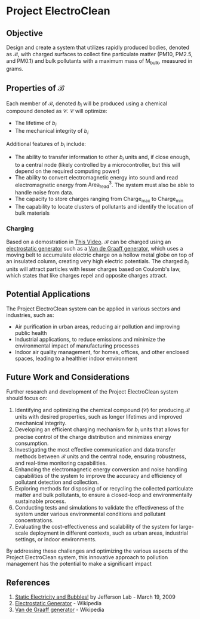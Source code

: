 # Project ElectroClean

## Objective
Design and create a system that utilizes rapidly produced bodies, denoted as $\mathcal{B}$, with charged surfaces to collect fine particulate matter (PM10, PM2.5, and PM0.1) and bulk pollutants with a maximum mass of $\mathrm{M_{bulk}}$, measured in grams.

## Properties of $\mathcal{B}$

Each member of $\mathcal{B}$, denoted $b_i$ will be produced using a chemical compound denoted as $\mathcal{C}$. $\mathcal{C}$ will optimize:
- The lifetime of $b_i$
- The mechanical integrity of $b_i$

Additional features of $b_i$ include:

- The ability to transfer information to other $b_i$ units and, if close enough, to a central node (likely controlled by a microcontroller, but this will depend on the required computing power)
- The ability to convert electromagnetic energy into sound and read electromagnetic energy from $\mathrm{Area_{read}}^3$. The system must also be able to handle noise from data.
- The capacity to store charges ranging from $\mathrm{Charge_{max}}$ to $\mathrm{Charge_{min}}$
- The capability to locate clusters of pollutants and identify the location of bulk materials

### Charging

Based on a demostration in [This Video](https://www.youtube.com/watch?v=hoswNJZqUX0). $\mathcal{B}$ can be charged using an [electrostatic generator](https://en.wikipedia.org/wiki/Electrostatic_generator) such as a [Van de Graaff generator](https://en.wikipedia.org/wiki/Van_de_Graaff_generator), which uses a moving belt to accumulate electric charge on a hollow metal globe on top of an insulated column, creating very high electric potentials. The charged $b_i$ units will attract particles with lesser charges based on Coulomb's law, which states that like charges repel and opposite charges attract.

## Potential Applications

The Project ElectroClean system can be applied in various sectors and industries, such as:

- Air purification in urban areas, reducing air pollution and improving public health
- Industrial applications, to reduce emissions and minimize the environmental impact of manufacturing processes
- Indoor air quality management, for homes, offices, and other enclosed spaces, leading to a healthier indoor environment


## Future Work and Considerations

Further research and development of the Project ElectroClean system should focus on:

1. Identifying and optimizing the chemical compound ($\mathcal{C}$) for producing $\mathcal{B}$ units with desired properties, such as longer lifetimes and improved mechanical integrity.
2. Developing an efficient charging mechanism for $b_i$ units that allows for precise control of the charge distribution and minimizes energy consumption.
3. Investigating the most effective communication and data transfer methods between $\mathcal{B}$ units and the central node, ensuring robustness, and real-time monitoring capabilities.
4. Enhancing the electromagnetic energy conversion and noise handling capabilities of the system to improve the accuracy and efficiency of pollutant detection and collection.
5. Exploring methods for disposing of or recycling the collected particulate matter and bulk pollutants, to ensure a closed-loop and environmentally sustainable process.
6. Conducting tests and simulations to validate the effectiveness of the system under various environmental conditions and pollutant concentrations.
7. Evaluating the cost-effectiveness and scalability of the system for large-scale deployment in different contexts, such as urban areas, industrial settings, or indoor environments.

By addressing these challenges and optimizing the various aspects of the Project ElectroClean system, this innovative approach to pollution management has the potential to make a significant impact

## References

1. [Static Electricity and Bubbles!](https://www.youtube.com/watch?v=hoswNJZqUX0) by Jefferson Lab - March 19, 2009
2. [Electrostatic Generator](https://en.wikipedia.org/wiki/Electrostatic_generator) - Wikipedia
3. [Van de Graaff generator](https://en.wikipedia.org/wiki/Van_de_Graaff_generator) - Wikipedia
